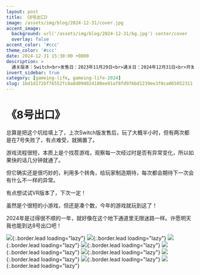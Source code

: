 ```yaml
---
layout: post
title: 《8号出口》
image: /assets/img/blog/2024-12-31/cover.jpg
accent_image: 
  background: url('/assets/img/blog/2024-12-31/bg.jpg') center/cover
  overlay: false
accent_color: '#ccc'
theme_color: '#ccc'
date: 2024-12-31 15:30:00 +0800
description: >
  通关版本：Switch<br>发售日：2023年11月29日<br>通关日：2024年12月31日<br>开发商：KOTAKE CREATE<br>发行商：KOTAKE CREATE
invert_sidebar: true
category: [gameing-life, gameing-life-2024]
slug: 1bd1d172bf76552fc8a8d094024180ee91af8fd976bd1239ee3f0ca065052311
---
```


# 《8号出口》

总算是把这个坑给填上了，上次Switch版发售后，玩了大概半小时，但有两次都是在7号失败了，有点难受，就搁置了。

游戏流程很短，本质上是个找茬游戏，观察每一次经过时是否有异常变化，所以如果快的话几分钟就通了。

但它确实还是很巧妙的，利用多个转角，给玩家制造期待，每次都会期待下一次会有什么不一样的异常。

有点想试试VR版本了，下次一定！

虽然是个很短的小游戏，但还是凑个数，今年的游戏就玩到这了！

2024年是过得很不顺的一年，就好像在这个地下通道里无限迷路一样。许愿明天我也能到达8号出口吧！

![](/assets/img/blog/2024-12-31/1.png){:.border.lead loading="lazy"}
![](/assets/img/blog/2024-12-31/2.png){:.border.lead loading="lazy"}
![](/assets/img/blog/2024-12-31/3.png){:.border.lead loading="lazy"}
![](/assets/img/blog/2024-12-31/4.png){:.border.lead loading="lazy"}
![](/assets/img/blog/2024-12-31/5.png){:.border.lead loading="lazy"}
![](/assets/img/blog/2024-12-31/6.png){:.border.lead loading="lazy"}
![](/assets/img/blog/2024-12-31/7.png){:.border.lead loading="lazy"}
![](/assets/img/blog/2024-12-31/8.png){:.border.lead loading="lazy"}
![](/assets/img/blog/2024-12-31/9.png){:.border.lead loading="lazy"}